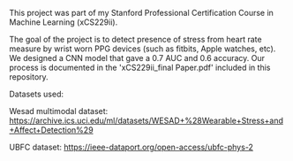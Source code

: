 This project was part of my Stanford Professional Certification Course in Machine Learning (xCS229ii). 

The goal of the project is to detect presence of stress from heart rate measure by wrist worn PPG devices (such as fitbits, Apple watches, etc).
We designed a CNN model that gave a 0.7 AUC and 0.6 accuracy. Our process is documented in the 'xCS229ii_final Paper.pdf' included in this repository.

Datasets used:

Wesad multimodal dataset: https://archive.ics.uci.edu/ml/datasets/WESAD+%28Wearable+Stress+and+Affect+Detection%29


UBFC dataset: https://ieee-dataport.org/open-access/ubfc-phys-2

